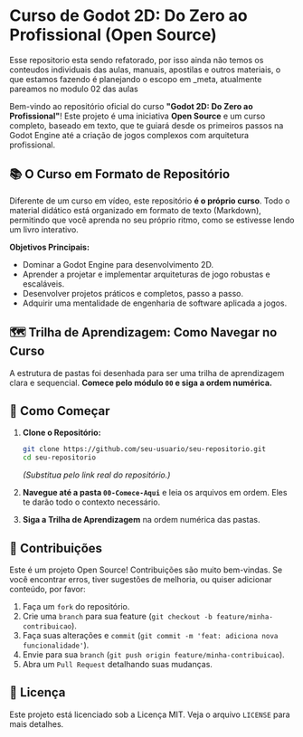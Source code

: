 # Curso de Godot 2D: Do Zero ao Profissional (Open Source)

Esse repositorio esta sendo refatorado, por isso ainda não temos os conteudos individuais das aulas, manuais, apostilas e outros materiais, o que estamos fazendo é planejando o escopo em _meta, atualmente pareamos no modulo 02 das aulas

Bem-vindo ao repositório oficial do curso **"Godot 2D: Do Zero ao Profissional"**! Este projeto é uma iniciativa **Open Source** e um curso completo, baseado em texto, que te guiará desde os primeiros passos na Godot Engine até a criação de jogos complexos com arquitetura profissional.

## 📚 O Curso em Formato de Repositório

Diferente de um curso em vídeo, este repositório **é o próprio curso**. Todo o material didático está organizado em formato de texto (Markdown), permitindo que você aprenda no seu próprio ritmo, como se estivesse lendo um livro interativo.

**Objetivos Principais:**
*   Dominar a Godot Engine para desenvolvimento 2D.
*   Aprender a projetar e implementar arquiteturas de jogo robustas e escaláveis.
*   Desenvolver projetos práticos e completos, passo a passo.
*   Adquirir uma mentalidade de engenharia de software aplicada a jogos.

## 🗺️ Trilha de Aprendizagem: Como Navegar no Curso

A estrutura de pastas foi desenhada para ser uma trilha de aprendizagem clara e sequencial. **Comece pelo módulo `00` e siga a ordem numérica.**

## 🚀 Como Começar

1.  **Clone o Repositório:**
    ```bash
    git clone https://github.com/seu-usuario/seu-repositorio.git
    cd seu-repositorio
    ```
    *(Substitua pelo link real do repositório.)*

2.  **Navegue até a pasta `00-Comece-Aqui`** e leia os arquivos em ordem. Eles te darão todo o contexto necessário.

3.  **Siga a Trilha de Aprendizagem** na ordem numérica das pastas.

## 🤝 Contribuições

Este é um projeto Open Source! Contribuições são muito bem-vindas. Se você encontrar erros, tiver sugestões de melhoria, ou quiser adicionar conteúdo, por favor:

1.  Faça um `fork` do repositório.
2.  Crie uma `branch` para sua feature (`git checkout -b feature/minha-contribuicao`).
3.  Faça suas alterações e `commit` (`git commit -m 'feat: adiciona nova funcionalidade'`).
4.  Envie para sua `branch` (`git push origin feature/minha-contribuicao`).
5.  Abra um `Pull Request` detalhando suas mudanças.

## 📄 Licença

Este projeto está licenciado sob a Licença MIT. Veja o arquivo `LICENSE` para mais detalhes.